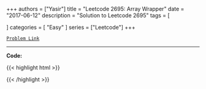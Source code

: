 
+++
authors = ["Yasir"]
title = "Leetcode 2695: Array Wrapper"
date = "2017-06-12"
description = "Solution to Leetcode 2695"
tags = [
    
]
categories = [
    "Easy"
]
series = ["Leetcode"]
+++



[`Problem Link`](https://leetcode.com/problems/array-wrapper/description/)

---

**Code:**

{{< highlight html >}}

{{< /highlight >}}

